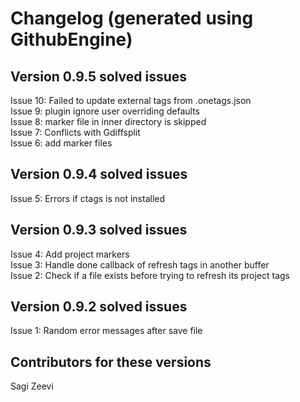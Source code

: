 # Changelog (generated using GithubEngine)

## Version 0.9.5 solved issues

Issue 10: Failed to update external tags from .onetags.json  
Issue 9: plugin ignore user overriding defaults  
Issue 8: marker file in inner directory is skipped  
Issue 7: Conflicts with Gdiffsplit  
Issue 6: add marker files  

## Version 0.9.4 solved issues

Issue 5: Errors if ctags is not installed  

## Version 0.9.3 solved issues

Issue 4: Add project markers  
Issue 3: Handle done callback of refresh tags in another buffer  
Issue 2: Check if a file exists before trying to refresh its project tags

## Version 0.9.2 solved issues

Issue 1: Random error messages after save file  

## Contributors for these versions

Sagi Zeevi  

